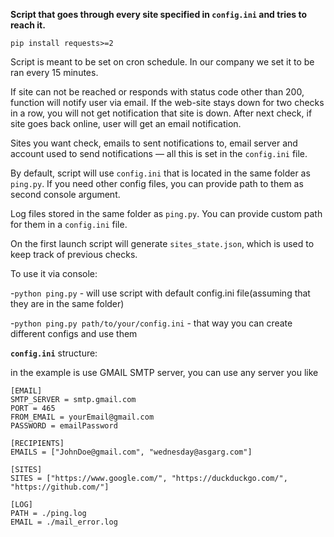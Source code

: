 **Script that goes through every site specified in `config.ini`
and tries to reach it.**

`pip install requests>=2`

Script is meant to be set on cron schedule. In our company we set it to be ran every 15 minutes.

If site can not be reached or responds with status code
other than 200, function will notify user via email. If the web-site stays down
for two checks in a row, you will not get notification that site is down.
After next check, if site goes back online, user will get an email notification.

Sites you want check, emails to sent notifications to, email server and account used to send 
notifications — all this is set in the `config.ini` file.

By default, script will use `config.ini` that is located in the same folder as `ping.py`. If you need other config
files, you can provide path to them as second console argument.

Log files stored in the same folder as `ping.py`. You can provide custom path for them in a `config.ini` file.

On the first launch script will generate `sites_state.json`, which is used to keep track of previous checks.

To use it via console:

-`python ping.py` - will use script with default config.ini file(assuming that they are in the same folder)

-`python ping.py path/to/your/config.ini` - that way you can create different configs and use them

**`config.ini`** structure:

in the example is use GMAIL SMTP server, you can use any server you like

```
[EMAIL]
SMTP_SERVER = smtp.gmail.com
PORT = 465
FROM_EMAIL = yourEmail@gmail.com
PASSWORD = emailPassword

[RECIPIENTS]
EMAILS = ["JohnDoe@gmail.com", "wednesday@asgarg.com"]

[SITES]
SITES = ["https://www.google.com/", "https://duckduckgo.com/", "https://github.com/"]

[LOG]
PATH = ./ping.log
EMAIL = ./mail_error.log
```

